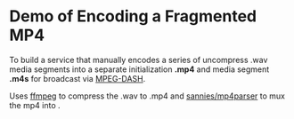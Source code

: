 # Demo of Encoding a Fragmented MP4

To build a service that manually encodes a series of uncompress .wav media segments into a separate initialization **.mp4** and media segment **.m4s** for broadcast via [MPEG-DASH](https://en.wikipedia.org/wiki/Dynamic_Adaptive_Streaming_over_HTTP).

Uses [ffmpeg](https://www.ffmpeg.org/) to compress the .wav to .mp4
and [sannies/mp4parser](https://github.com/sannies/mp4parser) to mux the mp4 into .
